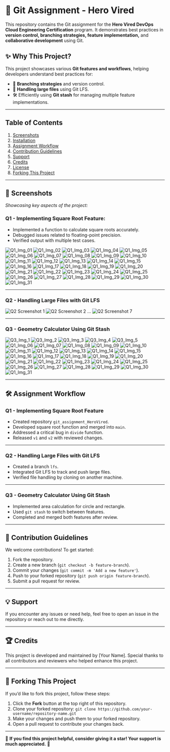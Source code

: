 # 🚀 Git Assignment - Hero Vired

This repository contains the Git assignment for the **Hero Vired DevOps Cloud Engineering Certification** program. It demonstrates best practices in **version control, branching strategies, feature implementation,** and **collaborative development** using Git.

## ✨ Why This Project?

This project showcases various **Git features and workflows**, helping developers understand best practices for:

- 📌 **Branching strategies** and version control.  
- 📂 **Handling large files** using Git LFS.  
- 🛠️ Efficiently using **Git stash** for managing multiple feature implementations.  

---

## Table of Contents

1. [Screenshots](#screenshots)  
2. [Installation](#installation)  
3. [Assignment Workflow](#assignment-workflow)  
4. [Contribution Guidelines](#contribution-guidelines)  
5. [Support](#support)  
6. [Credits](#credits)  
7. [License](#license)  
8. [Forking This Project](#forking-this-project)  
---

## 📸 Screenshots

_Showcasing key aspects of the project:_

### Q1 - Implementing Square Root Feature:

- Implemented a function to calculate square roots accurately.
- Debugged issues related to floating-point precision.
- Verified output with multiple test cases.

![Q1_Img_01](https://github.com/user-attachments/assets/772eaa05-82e5-4025-b019-937f6422f3c8) 
![Q1_Img_02](https://github.com/user-attachments/assets/78a6330b-6895-4b4e-b6bd-e7d7879a7236)
![Q1_Img_03](https://github.com/user-attachments/assets/008d624a-39ed-4d1b-97a7-c302fc253156)
![Q1_Img_04](https://github.com/user-attachments/assets/b65d6203-5fea-42db-9167-a1942ed74f7a)
![Q1_Img_05](https://github.com/user-attachments/assets/c78d1345-16df-424f-8640-640bedf642d4)
![Q1_Img_06](https://github.com/user-attachments/assets/3de3bd08-5946-40b3-83b1-080de78db35e)
![Q1_Img_07](https://github.com/user-attachments/assets/6eef8bb6-4404-42a8-b6e3-cba65a582015)
![Q1_Img_08](https://github.com/user-attachments/assets/49f5c8cf-51d9-4030-b5ba-78bc8f0b8359)
![Q1_Img_09](https://github.com/user-attachments/assets/4e9b9251-5eb6-459f-8dd5-dd9f15e754ed)
![Q1_Img_10](https://github.com/user-attachments/assets/d4f34fc7-3c08-4355-95ad-1043987556ff)
![Q1_Img_11](https://github.com/user-attachments/assets/e4673c88-fc33-4967-917c-36ee7f4baea1)
![Q1_Img_12](https://github.com/user-attachments/assets/bc7e2660-7a6b-475f-8285-8bb582ff33c5)
![Q1_Img_13](https://github.com/user-attachments/assets/41e8f09d-f062-4bb3-bb41-899523e8952a)
![Q1_Img_14](https://github.com/user-attachments/assets/e7fd9def-f3a4-44e4-8370-b7f47f62e9d7)
![Q1_Img_15](https://github.com/user-attachments/assets/6cd930ab-3039-4a5a-b896-4d816ccfcdb4)
![Q1_Img_16](https://github.com/user-attachments/assets/27a95f9d-e1fa-46f3-9341-1480477a7d62)
![Q1_Img_17](https://github.com/user-attachments/assets/038c97a6-049d-47f7-b6cd-b0db186705fa)
![Q1_Img_18](https://github.com/user-attachments/assets/93785afc-68d3-42d6-bab7-053ea407d6b2)
![Q1_Img_19](https://github.com/user-attachments/assets/40707d26-7bd4-45f7-9637-b2c27b6054c1)
![Q1_Img_20](https://github.com/user-attachments/assets/8f8a7a91-b2a5-4080-b733-cc2f81cb7cbb)
![Q1_Img_21](https://github.com/user-attachments/assets/d9ae61cf-c092-469c-8b68-7efa8e7d142b)
![Q1_Img_22](https://github.com/user-attachments/assets/676a9a15-56f8-45bc-b4b2-8ea3ddba457e)
![Q1_Img_23](https://github.com/user-attachments/assets/e883f721-105c-4776-befb-5ebea212e3c1)
![Q1_Img_24](https://github.com/user-attachments/assets/4ab59d2e-021b-4efa-8adf-64c3e3cf1152)
![Q1_Img_25](https://github.com/user-attachments/assets/3d0b6f1f-87b7-4159-bd7f-ba9cc72f515a)
![Q1_Img_26](https://github.com/user-attachments/assets/9c82b0c0-38af-44b3-9b28-e6fcca94c163)
![Q1_Img_27](https://github.com/user-attachments/assets/0371f074-4d24-4a27-abfc-ea7295a9a86e)
![Q1_Img_28](https://github.com/user-attachments/assets/52be84c5-eefd-4291-8c3e-fb23e8e73a03)
![Q1_Img_29](https://github.com/user-attachments/assets/98b2e9c9-13a9-48da-82ab-511cb5417eb1)
![Q1_Img_30](https://github.com/user-attachments/assets/a351ab01-8157-4112-9ffb-ba90262ad6d1)
![Q1_Img_31](https://github.com/user-attachments/assets/8ef8f1d8-7b87-4c0b-b54f-86b6e579290c)

---

### Q2 - Handling Large Files with Git LFS
![Q2 Screenshot 1](screenshots/Q2_Img_01.png)
![Q2 Screenshot 2](screenshots/Q2_Img_02.png)
...
![Q2 Screenshot 7](screenshots/Q2_Img_07.png)

---

### Q3 - Geometry Calculator Using Git Stash

![Q3_Img_1](https://github.com/user-attachments/assets/fbd9bb22-0d33-4293-9792-90beb01f19d6)
![Q3_Img_2](https://github.com/user-attachments/assets/75a1ee2a-4174-4ac8-892a-a5703b0179ae)
![Q3_Img_3](https://github.com/user-attachments/assets/2ad07b2b-1138-4e2b-9e7b-0bafd4dab69f)
![Q3_Img_4](https://github.com/user-attachments/assets/453b38c7-6fd8-4b9c-a859-a7adc5e02d8e)
![Q3_Img_5](https://github.com/user-attachments/assets/35e0f1ba-dfb3-4185-99e3-4684382f762a)
![Q1_Img_06](https://github.com/user-attachments/assets/b746ca34-474f-48c4-a035-72e1a52c37c7)
![Q1_Img_07](https://github.com/user-attachments/assets/d53d9db6-d23d-4f1b-bab1-a3b71bc382e8)
![Q1_Img_08](https://github.com/user-attachments/assets/e492de74-9c40-4cfc-a098-5e2c6e5559b5)
![Q1_Img_09](https://github.com/user-attachments/assets/8af90492-e083-4c55-ad1f-4e812f419643)
![Q1_Img_10](https://github.com/user-attachments/assets/04534c66-f793-4563-97c2-1b87256392d4)
![Q1_Img_11](https://github.com/user-attachments/assets/85976a11-9f0a-4503-af92-2f52110a43ff)
![Q1_Img_12](https://github.com/user-attachments/assets/983f5f4c-906c-49db-9124-7808added7cc)
![Q1_Img_13](https://github.com/user-attachments/assets/c8f2feb5-905d-4837-a5d8-ebf4226eba62)
![Q1_Img_14](https://github.com/user-attachments/assets/20aa5fdd-e591-4102-bf56-a5bd1505d47f)
![Q1_Img_15](https://github.com/user-attachments/assets/6ad27a64-b5a7-4ed5-841f-0b5a3b99c33b)
![Q1_Img_16](https://github.com/user-attachments/assets/f9f73554-e510-4b1a-8d99-eeccabc62653)
![Q1_Img_17](https://github.com/user-attachments/assets/5b2af346-9fef-40e0-bc0d-a1845ae56763)
![Q1_Img_18](https://github.com/user-attachments/assets/cbd7ca5b-2667-47a0-b771-d750ccb69730)
![Q1_Img_19](https://github.com/user-attachments/assets/a3ca9010-46c6-4fc0-a1d3-dc6fa64da845)
![Q1_Img_20](https://github.com/user-attachments/assets/40896b7b-1b02-47a3-a03f-b1dd609e77d9)
![Q1_Img_21](https://github.com/user-attachments/assets/70f4caaa-f997-423e-b963-a6db65eec4b7)
![Q1_Img_22](https://github.com/user-attachments/assets/b15ccc28-8b42-4586-8425-0f1d2beddfa6)
![Q1_Img_23](https://github.com/user-attachments/assets/bac2ad31-dd9c-4d2e-b920-0bd4e3e9bd34)
![Q1_Img_24](https://github.com/user-attachments/assets/3e86364f-45d1-4de7-a549-2fd1a2690418)
![Q1_Img_25](https://github.com/user-attachments/assets/092673ee-0735-4d10-a2d2-073916aa8815)
![Q1_Img_26](https://github.com/user-attachments/assets/4b22050a-12f4-4e30-9dcc-3790fa3e89b9)
![Q1_Img_27](https://github.com/user-attachments/assets/1024e8cf-703a-4343-a24b-680a9ebfc2e5)
![Q1_Img_28](https://github.com/user-attachments/assets/0e1e5d80-895f-475e-b069-c51c08cd241e)
![Q1_Img_29](https://github.com/user-attachments/assets/0f87a33f-2961-4235-99c6-795e3bf4336a)
![Q1_Img_30](https://github.com/user-attachments/assets/73276859-d1d7-434d-ba52-ff828255fca8)
![Q1_Img_31](https://github.com/user-attachments/assets/98c0742f-be5e-4121-854d-e61d7903aaf6)


---

## 🛠️ Assignment Workflow

### Q1 - Implementing Square Root Feature
- Created repository `git_assignment_HeroVired`.
- Developed square root function and merged into `main`.
- Addressed a critical bug in `divide` function.
- Released `v1` and `v2` with reviewed changes.

---

### Q2 - Handling Large Files with Git LFS
- Created a branch `lfs`.
- Integrated Git LFS to track and push large files.
- Verified file handling by cloning on another machine.

---

### Q3 - Geometry Calculator Using Git Stash
- Implemented area calculation for circle and rectangle.
- Used `git stash` to switch between features.
- Completed and merged both features after review.

---

## 🤝 Contribution Guidelines

We welcome contributions! To get started:
1. Fork the repository.
2. Create a new branch (`git checkout -b feature-branch`).
3. Commit your changes (`git commit -m 'Add a new feature'`).
4. Push to your forked repository (`git push origin feature-branch`).
5. Submit a pull request for review.

---

## 💡 Support

If you encounter any issues or need help, feel free to open an issue in the repository or reach out to me directly.

---

## 🏆 Credits

This project is developed and maintained by [Your Name]. Special thanks to all contributors and reviewers who helped enhance this project.

---

## 🔗 Forking This Project

If you’d like to fork this project, follow these steps:
1. Click the **Fork** button at the top right of this repository.
2. Clone your forked repository: `git clone https://github.com/your-username/repository-name.git`
3. Make your changes and push them to your forked repository.
4. Open a pull request to contribute your changes back.

---

🌟 **If you find this project helpful, consider giving it a star! Your support is much appreciated.** 🌟
